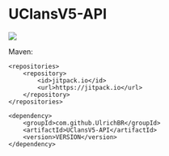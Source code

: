 # UClansV5-API
[![](https://jitpack.io/v/UlrichBR/UClansV5-API.svg)](https://jitpack.io/#UlrichBR/UClansV5-API)

Maven:

<pre><code>&lt;repositories&gt;
    &lt;repository&gt;
        &lt;id&gt;jitpack.io&lt;/id&gt;
        &lt;url&gt;https://jitpack.io&lt;/url&gt;
    &lt;/repository&gt;
&lt;/repositories&gt;

&lt;dependency&gt;
    &lt;groupId&gt;com.github.UlrichBR&lt;/groupId&gt;
    &lt;artifactId&gt;UClansV5-API&lt;/artifactId&gt;
    &lt;version&gt;VERSION&lt;/version&gt;
&lt;/dependency&gt;</code></pre>
